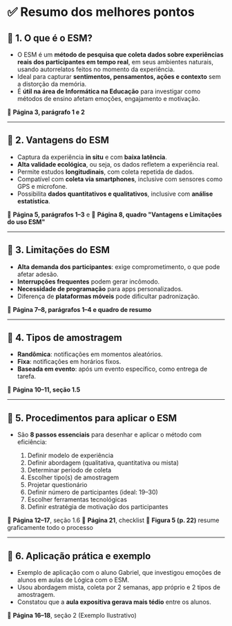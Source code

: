 # ✅ **Resumo dos melhores pontos**

## 📌 **1. O que é o ESM?**

* O ESM é um **método de pesquisa que coleta dados sobre experiências reais dos participantes em tempo real**, em seus ambientes naturais, usando autorrelatos feitos no momento da experiência.
* Ideal para capturar **sentimentos, pensamentos, ações e contexto** sem a distorção da memória.
* É **útil na área de Informática na Educação** para investigar como métodos de ensino afetam emoções, engajamento e motivação.

📄 **Página 3, parágrafo 1 e 2**

---

## 📌 **2. Vantagens do ESM**

* Captura da experiência **in situ** e com **baixa latência**.
* **Alta validade ecológica**, ou seja, os dados refletem a experiência real.
* Permite estudos **longitudinais**, com coleta repetida de dados.
* Compatível com **coleta via smartphones**, inclusive com sensores como GPS e microfone.
* Possibilita **dados quantitativos e qualitativos**, inclusive com **análise estatística**.

📄 **Página 5, parágrafos 1–3** e
📄 **Página 8, quadro "Vantagens e Limitações do uso ESM"**

---

## 📌 **3. Limitações do ESM**

* **Alta demanda dos participantes**: exige comprometimento, o que pode afetar adesão.
* **Interrupções frequentes** podem gerar incômodo.
* **Necessidade de programação** para apps personalizados.
* Diferença de **plataformas móveis** pode dificultar padronização.

📄 **Página 7–8, parágrafos 1–4 e quadro de resumo**

---

## 📌 **4. Tipos de amostragem**

* **Randômica**: notificações em momentos aleatórios.
* **Fixa**: notificações em horários fixos.
* **Baseada em evento**: após um evento específico, como entrega de tarefa.

📄 **Página 10–11, seção 1.5**

---

## 📌 **5. Procedimentos para aplicar o ESM**

* São **8 passos essenciais** para desenhar e aplicar o método com eficiência:

  1. Definir modelo de experiência
  2. Definir abordagem (qualitativa, quantitativa ou mista)
  3. Determinar período de coleta
  4. Escolher tipo(s) de amostragem
  5. Projetar questionário
  6. Definir número de participantes (ideal: 19–30)
  7. Escolher ferramentas tecnológicas
  8. Definir estratégia de motivação dos participantes

📄 **Página 12–17**, seção 1.6
📄 **Página 21**, checklist
📄 **Figura 5 (p. 22)** resume graficamente todo o processo

---

## 📌 **6. Aplicação prática e exemplo**

* Exemplo de aplicação com o aluno Gabriel, que investigou emoções de alunos em aulas de Lógica com o ESM.
* Usou abordagem mista, coleta por 2 semanas, app próprio e 2 tipos de amostragem.
* Constatou que a **aula expositiva gerava mais tédio** entre os alunos.

📄 **Página 16–18**, seção 2 (Exemplo Ilustrativo)
